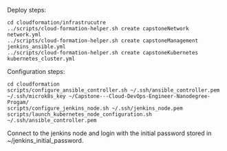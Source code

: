 Deploy steps:

```
cd cloudformation/infrastrucutre
../scripts/cloud-formation-helper.sh create capstoneNetwork network.yml
../scripts/cloud-formation-helper.sh create capstoneManagement jenkins_ansible.yml
../scripts/cloud-formation-helper.sh create capstoneKubernetes kubernetes_cluster.yml
```

Configuration steps:
```
cd cloudformation
scripts/configure_ansible_controller.sh ~/.ssh/ansible_controller.pem ~/.ssh/microk8s_key ~/Capstone---Cloud-DevOps-Engineer-Nanodegree-Progam/
scripts/configure_jenkins_node.sh ~/.ssh/jenkins_node.pem
scripts/launch_kubernetes_node_configuration.sh ~/.ssh/ansible_controller.pem
```

Connect to the jenkins node and login with the initial password stored in ~/jenkins_initial_password.